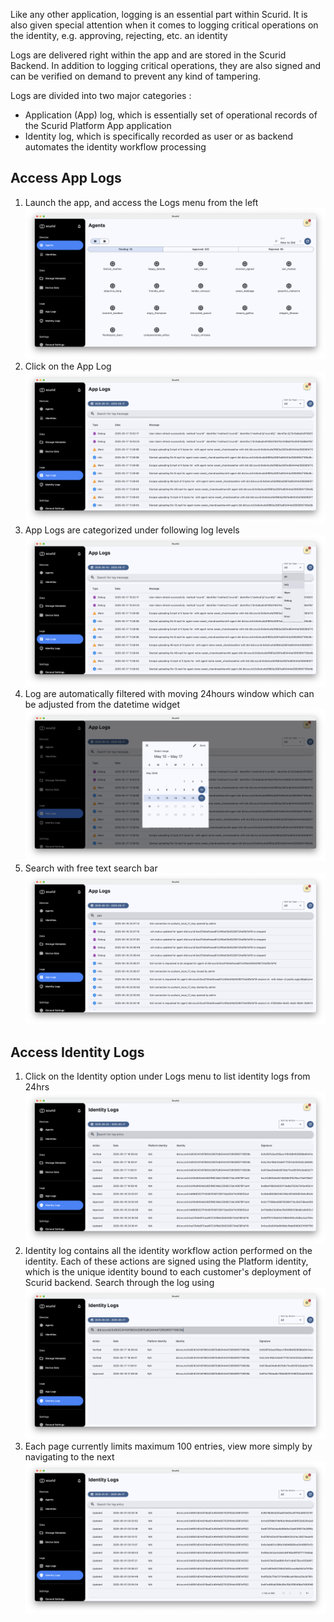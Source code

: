 Like any other application, logging is an essential part within Scurid. It is also given special attention when it comes to logging critical operations on the identity, e.g. approving, rejecting, etc. an identity  

Logs are delivered right within the app and are stored in the Scurid Backend. In addition to logging critical operations, they are also signed and can be verified on demand to prevent any kind of tampering.

Logs are divided into two major categories :

* Application (App) log, which is essentially set of operational records of the Scurid Platform App application
* Identity log, which is specifically recorded as user or as backend automates the identity workflow processing


## Access App Logs

1. Launch the app, and access the Logs menu from the left ![Logs](../img/v25-1-1-0/log_home.png)
2. Click on the App Log ![AppLogs](../img/v25-1-1-0/app_log.png)
3. App Logs are categorized under following log levels ![LogLevels](../img/v25-1-1-0/log_level.png)
4. Log are automatically filtered with moving 24hours window which can be adjusted from the datetime widget ![widget](../img/v25-1-1-0/log_daterange_filter.png)
5. Search with free text search bar ![search](../img/v25-1-1-0/log_search.png)

## Access Identity Logs 
1. Click on the Identity option under Logs menu to list identity logs from 24hrs ![IdentityLog](../img/v25-1-1-0/identity_log.png)
2. Identity log contains all the identity workflow action performed on the identity. Each of these actions are signed using the Platform identity, which is the unique identity bound to each customer's deployment of Scurid backend. Search through the log using ![SearchBox](../img/v25-1-1-0/search_in_id_log.png)
3. Each page currently limits maximum 100 entries, view more simply by navigating to the next ![page](../img/v25-1-1-0/log_pagination.png) 